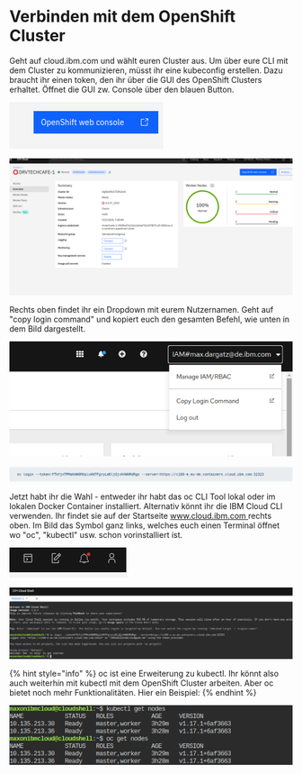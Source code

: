 # Verbinden mit dem OpenShift Cluster

Geht auf cloud.ibm.com und wählt euren Cluster aus. Um über eure CLI mit dem Cluster zu kommunizieren, müsst ihr eine kubeconfig erstellen. Dazu braucht ihr einen token, den ihr über die GUI des OpenShift Clusters erhaltet. Öffnet die GUI zw. Console über den blauen Button.

![](../../../.gitbook/assets/image%20%2872%29.png)

![](../../../.gitbook/assets/image%20%2881%29.png)

Rechts oben findet ihr ein Dropdown mit eurem Nutzernamen. Geht auf "copy login command" und kopiert euch den gesamten Befehl, wie unten in dem Bild dargestellt.

![](../../../.gitbook/assets/image%20%2875%29.png)

![](../../../.gitbook/assets/image%20%2871%29.png)

Jetzt habt ihr die Wahl - entweder ihr habt das oc CLI Tool lokal oder im lokalen Docker Container installiert. Alternativ könnt ihr die IBM Cloud CLI verwenden. Ihr findet sie auf der Startseite [www.cloud.ibm.com ](https://cloud.ibm.com/)rechts oben. Im Bild das Symbol ganz links, welches euch einen Terminal öffnet wo "oc", "kubectl" usw. schon vorinstalliert ist.

![](../../../.gitbook/assets/image%20%2879%29.png)

![](../../../.gitbook/assets/image%20%2877%29.png)

{% hint style="info" %}
oc ist eine Erweiterung zu kubectl. Ihr könnt also auch weiterhin mit kubectl mit dem OpenShift Cluster arbeiten. Aber oc bietet noch mehr Funktionalitäten. Hier ein Beispiel:
{% endhint %}

![](../../../.gitbook/assets/image%20%2880%29.png)

